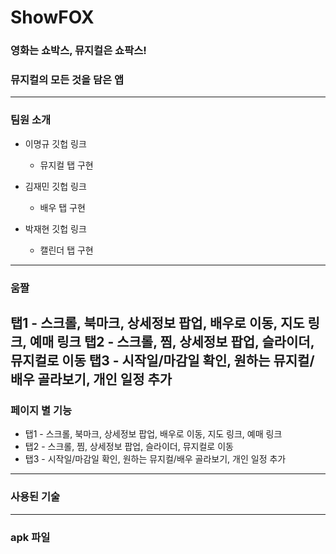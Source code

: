 # ShowFOX
### 영화는 쇼박스, 뮤지컬은 쇼팍스!
### 뮤지컬의 모든 것을 담은 앱
---

### 팀원 소개
- 이명규 깃헙 링크
    - 뮤지컬 탭 구현

- 김재민 깃헙 링크
    - 배우 탭 구현

- 박재현 깃헙 링크
    - 캘린더 탭 구현
---


### 움짤
탭1 - 스크롤, 북마크, 상세정보 팝업, 배우로 이동, 지도 링크, 예매 링크
탭2 - 스크롤, 찜, 상세정보 팝업, 슬라이더, 뮤지컬로 이동
탭3 - 시작일/마감일 확인, 원하는 뮤지컬/배우 골라보기, 개인 일정 추가
---


### 페이지 별 기능
- 탭1 - 스크롤, 북마크, 상세정보 팝업, 배우로 이동, 지도 링크, 예매 링크
- 탭2 - 스크롤, 찜, 상세정보 팝업, 슬라이더, 뮤지컬로 이동
- 탭3 - 시작일/마감일 확인, 원하는 뮤지컬/배우 골라보기, 개인 일정 추가
---


### 사용된 기술

---


### apk 파일